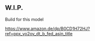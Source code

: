 ## W.I.P.

Build for this model

https://www.amazon.de/dp/B0CD1H72HJ?ref=ppx_yo2ov_dt_b_fed_asin_title